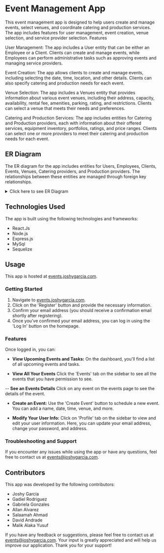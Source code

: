 # Event Management App

This event management app is designed to help users create and manage events, select venues, and coordinate catering and production services. The app includes features for user management, event creation, venue selection, and service provider selection.
Features

User Management: The app includes a User entity that can be either an Employee or a Client. Clients can create and manage events, while Employees can perform administrative tasks such as approving events and managing service providers.

Event Creation: The app allows clients to create and manage events, including selecting the date, time, location, and other details. Clients can also specify catering and production needs for each event.

Venue Selection: The app includes a Venues entity that provides information about various event venues, including their address, capacity, availability, rental fee, amenities, parking, rating, and restrictions. Clients can select a venue that meets their needs and preferences.

Catering and Production Services: The app includes entities for Catering and Production providers, each with information about their offered services, equipment inventory, portfolios, ratings, and price ranges. Clients can select one or more providers to meet their catering and production needs for each event.

## ER Diagram

The ER diagram for the app includes entities for Users, Employees, Clients, Events, Venues, Catering providers, and Production providers. The relationships between these entities are managed through foreign key relationships.

<details>
<summary>Click here to see ER Diagram</summary>

![Event Management ER Diagram](./documentation/ERD-v2.jpg)

</details>

## Technologies Used

The app is built using the following technologies and frameworks:

- React.Js
- Node.js
- Express.js
- MySql
- Sequelize

## Usage

This app is hosted at [events.joshygarcia.com](http://events.joshygarcia.com).

### Getting Started

1. Navigate to [events.joshygarcia.com](http://events.joshygarcia.com).
2. Click on the 'Register' button and provide the necessary information.
3. Confirm your email address (you should receive a confirmation email shortly after registering).
4. Once you've confirmed your email address, you can log in using the 'Log In' button on the homepage.

### Features

Once logged in, you can:

- **View Upcoming Events and Tasks:** On the dashboard, you'll find a list of all upcoming events and tasks.

- **View All Your Events** Click the 'Events' tab on the sidebar to see all the events that you have permission to see.

-- **See an Events Details** Click on any event on the events page to see the details of the event.

- **Create an Event:** Use the 'Create Event' button to schedule a new event. You can add a name, date, time, venue, and more.

- **Modify Your User Info:** Click on 'Profile' tab on the sidebar to view and edit your user information. Here, you can update your email address, change your password, and address.

### Troubleshooting and Support

If you encounter any issues while using the app or have any questions, feel free to contact us at [events@joshygarcia.com](mailto:events@joshygarcia.com).

## Contributors

This app was developed by the following contributors:

- Joshy Garcia
- Gadiel Rodriguez
- Gabriela Gonzales
- Allan Alvarez
- Salaamah Ahmad
- David Andrade
- Malik Alaka Yusuf

If you have any feedback or suggestions, please feel free to contact us at [events@joshygarcia.com](mailto:events@joshygarcia.com). Your input is greatly appreciated and will help us improve our application. Thank you for your support!
